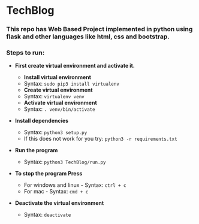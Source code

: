 # TechBlog

### This repo has Web Based Project implemented in python using flask and other languages like html, css and bootstrap.

### Steps to run:

- **First create virtual environment and activate it.**

  - **Install virtual environment**
  - Syntax: `sudo pip3 install virtualenv`
  - **Create virtual environment**
  - Syntax: `virtualenv venv`
  - **Activate virtual environment**
  - Syntax: `. venv/bin/activate`

- **Install dependencies**

  - Syntax: `python3 setup.py`
  - If this does not work for you try: `python3 -r requirements.txt`

- **Run the program**
  - Syntax: `python3 TechBlog/run.py`
- **To stop the program Press** </br>

  - For windows and linux - Syntax: `ctrl + c`
  - For mac - Syntax: `cmd + c`

- **Deactivate the virtual environment**
  - Syntax: `deactivate`
